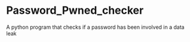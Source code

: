 # Password_Pwned_checker
A python program that checks if a password has been involved in a data leak 
